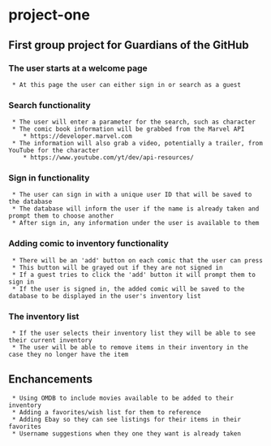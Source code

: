 # project-one
## **First group project for Guardians of the GitHub**

### **The user starts at a welcome page**
     * At this page the user can either sign in or search as a guest
### **Search functionality**
     * The user will enter a parameter for the search, such as character
     * The comic book information will be grabbed from the Marvel API
        * https://developer.marvel.com
     * The information will also grab a video, potentially a trailer, from YouTube for the character
        * https://www.youtube.com/yt/dev/api-resources/
### **Sign in functionality**
     * The user can sign in with a unique user ID that will be saved to the database
     * The database will inform the user if the name is already taken and prompt them to choose another
     * After sign in, any information under the user is available to them
### **Adding comic to inventory functionality**
     * There will be an 'add' button on each comic that the user can press
     * This button will be grayed out if they are not signed in
     * If a guest tries to click the 'add' button it will prompt them to sign in
     * If the user is signed in, the added comic will be saved to the database to be displayed in the user's inventory list
### **The inventory list**
     * If the user selects their inventory list they will be able to see their current inventory
     * The user will be able to remove items in their inventory in the case they no longer have the item
## **Enchancements**
     * Using OMDB to include movies available to be added to their inventory
     * Adding a favorites/wish list for them to reference
     * Adding Ebay so they can see listings for their items in their favorites
     * Username suggestions when they one they want is already taken